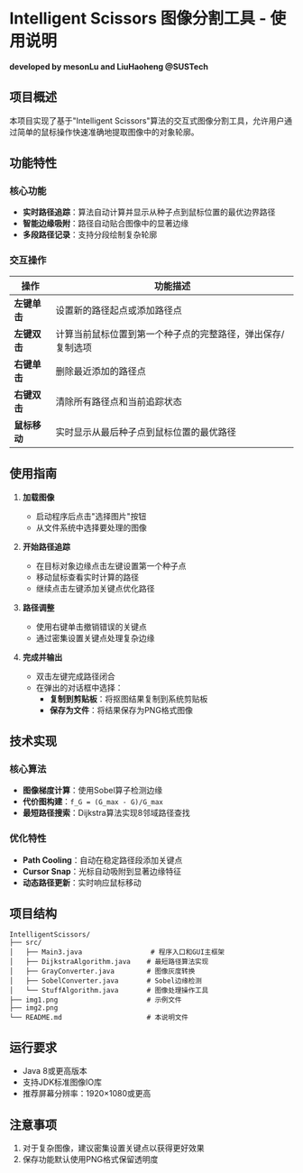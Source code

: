 # Intelligent Scissors 图像分割工具 - 使用说明
**developed by mesonLu and LiuHaoheng @SUSTech**

## 项目概述

本项目实现了基于"Intelligent Scissors"算法的交互式图像分割工具，允许用户通过简单的鼠标操作快速准确地提取图像中的对象轮廓。

## 功能特性

### 核心功能
- **实时路径追踪**：算法自动计算并显示从种子点到鼠标位置的最优边界路径
- **智能边缘吸附**：路径自动贴合图像中的显著边缘
- **多段路径记录**：支持分段绘制复杂轮廓

### 交互操作
| 操作                | 功能描述                                                                 |
|---------------------|--------------------------------------------------------------------------|
| **左键单击**        | 设置新的路径起点或添加路径点                                             |
| **左键双击**        | 计算当前鼠标位置到第一个种子点的完整路径，弹出保存/复制选项              |
| **右键单击**        | 删除最近添加的路径点                                                     |
| **右键双击**        | 清除所有路径点和当前追踪状态                                             |
| **鼠标移动**        | 实时显示从最后种子点到鼠标位置的最优路径                                 |

## 使用指南

1. **加载图像**
   - 启动程序后点击"选择图片"按钮
   - 从文件系统中选择要处理的图像

2. **开始路径追踪**
   - 在目标对象边缘点击左键设置第一个种子点
   - 移动鼠标查看实时计算的路径
   - 继续点击左键添加关键点优化路径

3. **路径调整**
   - 使用右键单击撤销错误的关键点
   - 通过密集设置关键点处理复杂边缘

4. **完成并输出**
   - 双击左键完成路径闭合
   - 在弹出的对话框中选择：
     - **复制到剪贴板**：将抠图结果复制到系统剪贴板
     - **保存为文件**：将结果保存为PNG格式图像

## 技术实现

### 核心算法
- **图像梯度计算**：使用Sobel算子检测边缘
- **代价图构建**：`f_G = (G_max - G)/G_max`
- **最短路径搜索**：Dijkstra算法实现8邻域路径查找

### 优化特性
- **Path Cooling**：自动在稳定路径段添加关键点
- **Cursor Snap**：光标自动吸附到显著边缘特征
- **动态路径更新**：实时响应鼠标移动

## 项目结构

```
IntelligentScissors/
├── src/
│   ├── Main3.java                 # 程序入口和GUI主框架
│   ├── DijkstraAlgorithm.java    # 最短路径算法实现
│   ├── GrayConverter.java        # 图像灰度转换
│   ├── SobelConverter.java       # Sobel边缘检测
│   └── StuffAlgorithm.java       # 图像处理操作工具
├── img1.png                      # 示例文件
├── img2.png
└── README.md                     # 本说明文件
```

## 运行要求

- Java 8或更高版本
- 支持JDK标准图像IO库
- 推荐屏幕分辨率：1920×1080或更高

## 注意事项

1. 对于复杂图像，建议密集设置关键点以获得更好效果
2. 保存功能默认使用PNG格式保留透明度


